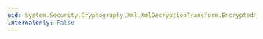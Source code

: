 ```yaml
---
uid: System.Security.Cryptography.Xml.XmlDecryptionTransform.EncryptedXml
internalonly: False
---
```

